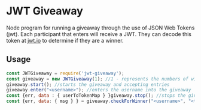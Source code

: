 # JWT Giveaway
Node program for running a giveaway through the use of JSON Web Tokens (jwt). Each participant that enters will receive a JWT. They can decode this token at [jwt.io](jwt.io) to determine if they are a winner. 

## Usage

```javascript
const JWTGiveaway = require('jwt-giveaway');
const giveaway = new JWTGiveaway(1); //1 - represents the numbers of winners
giveaway.start(); //starts the giveaway and accepting entries
giveaway.enter("<username>"); //enters the username into the giveaway
const {err, data : { userToTokenMap } }giveaway.stop(); //stops the giveaways and returns a map of username entries to JWTs
const {err, data: { msg } } = giveaway.checkForWinner("<username>", "<token>") //validates whether or not the token is valid for the given usernameå
```